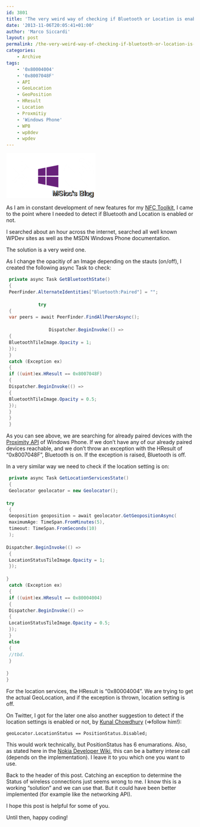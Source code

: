 ```yaml
---
id: 3801
title: 'The very weird way of checking if Bluetooth or Location is enabled'
date: '2013-11-06T20:05:41+01:00'
author: 'Marco Siccardi'
layout: post
permalink: /the-very-weird-way-of-checking-if-bluetooth-or-location-is-enabled/
categories:
    - Archive
tags:
    - '0x80004004'
    - '0x8007048F'
    - API
    - GeoLocation
    - GeoPosition
    - HResult
    - Location
    - Proxmitiy
    - 'Windows Phone'
    - WP8
    - wp8dev
    - wpdev
---
```


![BT_GPS_WP_Blog](/assets/img/2013/11/BT_GPS_WP_Blog.png "BT_GPS_WP_Blog")

As I am in constant development of new features for my [NFC Toolkit](https://www.windowsphone.com/s?appid=2c33cb7d-c97b-4204-aa8b-1e8712718519), I came to the point where I needed to detect if Bluetooth and Location is enabled or not.

I searched about an hour across the internet, searched all well known WPDev sites as well as the MSDN Windows Phone documentation.

The solution is a very weird one.

As I change the opacitiy of an Image depending on the stauts (on/off), I created the following async Task to check:

``` csharp
 private async Task GetBluetoothState()
 {
 PeerFinder.AlternateIdentities["Bluetooth:Paired"] = "";

            try
 {
 var peers = await PeerFinder.FindAllPeersAsync();

                Dispatcher.BeginInvoke(() =>
 {
 BluetoothTileImage.Opacity = 1;
 });
 }
 catch (Exception ex)
 {
 if ((uint)ex.HResult == 0x8007048F)
 {
 Dispatcher.BeginInvoke(() =>
 {
 BluetoothTileImage.Opacity = 0.5;
 });
 }
 }
 }
```
 
As you can see above, we are searching for already paired devices with the [Proximity API](https://msdn.microsoft.com/en-us/library/windowsphone/develop/windows.networking.proximity.aspx) of Windows Phone. If we don’t have any of our already paired devices reachable, and we don’t throw an exception with the HResult of “0x8007048F”, Bluetooth is on. If the exception is raised, Bluetooth is off.

In a very similar way we need to check if the location setting is on:

``` csharp
 private async Task GetLocationServicesState()
 {
 Geolocator geolocator = new Geolocator();

try
 {
 Geoposition geoposition = await geolocator.GetGeopositionAsync(
 maximumAge: TimeSpan.FromMinutes(5),
 timeout: TimeSpan.FromSeconds(10)
 );

Dispatcher.BeginInvoke(() =>
 {
 LocationStatusTileImage.Opacity = 1;
 });

}
 catch (Exception ex)
 {
 if ((uint)ex.HResult == 0x80004004)
 {
 Dispatcher.BeginInvoke(() =>
 {
 LocationStatusTileImage.Opacity = 0.5;
 });
 }
 else
 {
 //tbd.
 }

}
}
```
 
For the location services, the HResult is “0x80004004”. We are trying to get the actual GeoLocation, and if the exception is thrown, location setting is off.

On Twitter, I got for the later one also another suggestion to detect if the location settings is enabled or not, by [Kunal Chowdhury](https://twitter.com/kunal2383) (=&gt;follow him!):

``` chsarp
geoLocator.LocationStatus == PositionStatus.Disabled;
```
 
This would work technically, but PositionStatus has 6 enumarations. Also, as stated here in the [Nokia Developer Wiki](https://developer.nokia.com/Community/Wiki/Get_Phone_Location_with_Windows_Phone_8), this can be a battery intese call (depends on the implementation). I leave it to you which one you want to use.

Back to the header of this post. Catching an exception to determine the Status of wireless connections just seems wrong to me. I know this is a working “solution” and we can use that. But it could have been better implemented (for example like the networking API).

I hope this post is helpful for some of you.

Until then, happy coding!